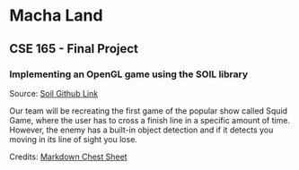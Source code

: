 # Macha Land

## CSE 165 - Final Project

### Implementing an OpenGL game using the SOIL library

Source: [Soil Github Link](https://github.com/paralin/soil) 

Our team will be recreating the first game of the popular show called Squid Game, where the user has to cross a finish line in a specific amount of time. However, the enemy has a built-in object detection and if it detects you moving in its line of sight you lose.




Credits: [Markdown Chest Sheet](https://www.markdownguide.org/cheat-sheet/)
